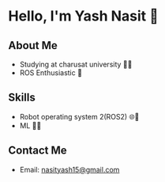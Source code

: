 # Hello, I'm Yash Nasit 👋

## About Me
- Studying at charusat university  👨‍🎓<br>
- ROS Enthusiastic 🌟

## Skills
- Robot operating system 2(ROS2)  🌐🔧<br>
- ML 🚀💡

## Contact Me
- Email: nasityash15@gmail.com





<!--
**yash8003/yash8003** is a ✨ _special_ ✨ repository because its `README.md` (this file) appears on your GitHub profile.

Here are some ideas to get you started:

- 🔭 I’m currently working on ...
- 🌱 I’m currently learning ...
- 👯 I’m looking to collaborate on ...
- 🤔 I’m looking for help with ...
- 💬 Ask me about ...
- 📫 How to reach me: ...
- 😄 Pronouns: ...
- ⚡ Fun fact: ...
-->

